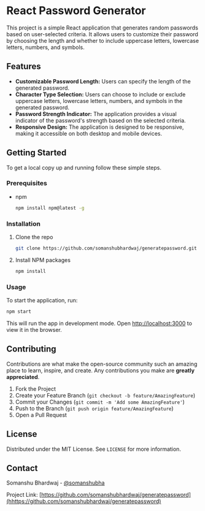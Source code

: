 

# React Password Generator

This project is a simple React application that generates random passwords based on user-selected criteria. It allows users to customize their password by choosing the length and whether to include uppercase letters, lowercase letters, numbers, and symbols.

## Features

- **Customizable Password Length:** Users can specify the length of the generated password.
- **Character Type Selection:** Users can choose to include or exclude uppercase letters, lowercase letters, numbers, and symbols in the generated password.
- **Password Strength Indicator:** The application provides a visual indicator of the password's strength based on the selected criteria.
- **Responsive Design:** The application is designed to be responsive, making it accessible on both desktop and mobile devices.

## Getting Started

To get a local copy up and running follow these simple steps.

### Prerequisites

- npm
  ```sh
  npm install npm@latest -g
  ```

### Installation

1. Clone the repo
   ```sh
   git clone https://github.com/somanshubhardwaj/generatepassword.git
   ```
2. Install NPM packages
   ```sh
   npm install
   ```

### Usage

To start the application, run:

```sh
npm start
```

This will run the app in development mode. Open [http://localhost:3000](http://localhost:3000) to view it in the browser.

## Contributing

Contributions are what make the open-source community such an amazing place to learn, inspire, and create. Any contributions you make are **greatly appreciated**.

1. Fork the Project
2. Create your Feature Branch (`git checkout -b feature/AmazingFeature`)
3. Commit your Changes (`git commit -m 'Add some AmazingFeature'`)
4. Push to the Branch (`git push origin feature/AmazingFeature`)
5. Open a Pull Request

## License

Distributed under the MIT License. See `LICENSE` for more information.

## Contact

Somanshu Bhardwaj - [@somanshubha](https://twitter.com/somanshubha) 

Project Link: [https://github.com/somanshubhardwaj/generatepassword](hhttps://github.com/somanshubhardwaj/generatepassword)

